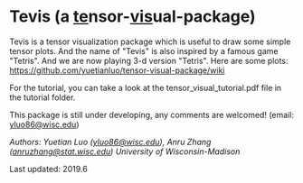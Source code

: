 #  Tevis (a <ins>te</ins>nsor-<ins>vis</ins>ual-package)

Tevis is a tensor visualization package which is useful to draw some simple tensor plots. And the name of "Tevis" is also inspired by a famous game "Tetris". And we are now playing 3-d version "Tetris". Here are some plots: https://github.com/yuetianluo/tensor-visual-package/wiki

For the tutorial, you can take a look at the tensor_visual_tutorial.pdf file in the tutorial folder. 

This package is still under developing, any comments are welcomed! (email: yluo86@wisc.edu) 

*Authors: Yuetian Luo (yluo86@wisc.edu), Anru Zhang (anruzhang@stat.wisc.edu)*
*University of Wisconsin-Madison*

Last updated: 2019.6